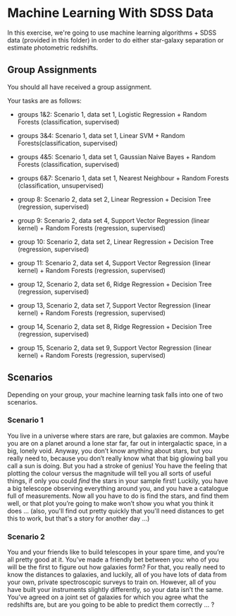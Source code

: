 # Machine Learning With SDSS Data

In this exercise, we're going to use machine learning algorithms + SDSS data (provided in this folder) in order to do either star-galaxy separation or estimate photometric redshifts. 

## Group Assignments

You should all have received a group assignment. 

Your tasks are as follows:
* groups 1&2: Scenario 1, data set 1, Logistic Regression + Random Forests (classification, supervised)
* groups 3&4: Scenario 1, data set 1, Linear SVM + Random Forests(classification, supervised)
* groups 4&5: Scenario 1, data set 1, Gaussian Naive Bayes + Random Forests (classification, supervised)
* groups 6&7: Scenario 1, data set 1, Nearest Neighbour + Random Forests (classification, unsupervised)

* group 8: Scenario 2, data set 2, Linear Regression + Decision Tree (regression, supervised)
* group 9: Scenario 2, data set 4, Support Vector Regression (linear kernel) + Random Forests  (regression, supervised)
* group 10: Scenario 2, data set 2, Linear Regression + Decision Tree (regression, supervised)
* group 11: Scenario 2, data set 4, Support Vector Regression (linear kernel) + Random Forests (regression, supervised)

* group 12, Scenario 2, data set 6, Ridge Regression + Decision Tree (regression, supervised)
* group 13, Scenario 2, data set 7, Support Vector Regression (linear kernel) + Random Forests (regression, supervised)
* group 14, Scenario 2, data set 8, Ridge Regression + Decision Tree (regression, supervised)
* group 15, Scenario 2, data set 9, Support Vector Regression (linear kernel) + Random Forests (regression, supervised)

## Scenarios

Depending on your group, your machine learning task falls into one of two scenarios.

### Scenario 1

 You live in a universe where stars are rare, but galaxies are common. Maybe you are on a planet around a lone star far, far out in intergalactic space, in a big, lonely void. Anyway, you don’t know anything about stars, but you really need to, because you don’t really know what that big glowing ball you call a sun is doing. But you had a stroke of genius! You have the feeling that plotting the colour versus the magnitude will tell you all sorts of useful things, if only you could *find* the stars in your sample first! Luckily, you have a big telescope observing everything around you, and you have a catalogue full of measurements. Now all you have to do is find the stars, and find them well, or that plot you’re going to make won’t show you what you think it does … (also, you'll find out pretty quickly that you'll need distances to get this to work, but that's a story for another day ...)

### Scenario 2

You and your friends like to build telescopes in your spare time, and you’re all pretty good at it. You’ve made a friendly bet between you: who of you will be the first to figure out how galaxies form? For that, you really need to know the distances to galaxies, and luckily, all of you have lots of data from your own, private spectroscopic surveys to train on. However, all of you have built your instruments slightly differently, so your data isn’t the same. You’ve agreed on a joint set of galaxies for which you agree what the redshifts are, but are you going to be able to predict them correctly … ?




